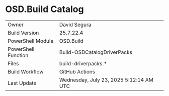 ﻿# OSD.Build Catalog

| | |
|-|-|
| Owner | David Segura |
| Build Version | 25.7.22.4 |
| PowerShell Module | OSD.Build |
| PowerShell Function | Build-OSDCatalogDriverPacks |
| Files | build-driverpacks.* |
| Build Workflow | GitHub Actions |
| Last Update | Wednesday, July 23, 2025 5:12:14 AM UTC |
